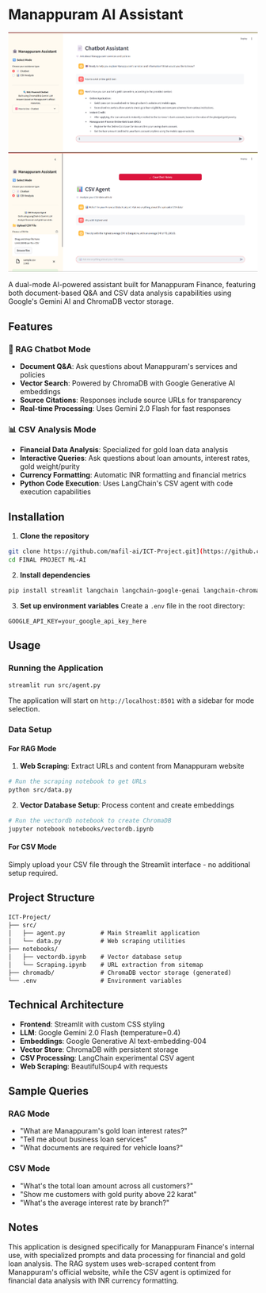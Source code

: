 # Manappuram AI Assistant
![App Screenshot 1](ss-1.png)
![App Screenshot 2](ss-2.png)

A dual-mode AI-powered assistant built for Manappuram Finance, featuring both document-based Q&A and CSV data analysis capabilities using Google's Gemini AI and ChromaDB vector storage.

## Features

### 📄 RAG Chatbot Mode
- **Document Q&A**: Ask questions about Manappuram's services and policies
- **Vector Search**: Powered by ChromaDB with Google Generative AI embeddings
- **Source Citations**: Responses include source URLs for transparency
- **Real-time Processing**: Uses Gemini 2.0 Flash for fast responses 

### 📊 CSV Analysis Mode  
- **Financial Data Analysis**: Specialized for gold loan data analysis
- **Interactive Queries**: Ask questions about loan amounts, interest rates, gold weight/purity
- **Currency Formatting**: Automatic INR formatting and financial metrics
- **Python Code Execution**: Uses LangChain's CSV agent with code execution capabilities  

## Installation

1. **Clone the repository**
```bash
git clone https://github.com/mafil-ai/ICT-Project.git](https://github.com/SushilKL14/Advanced_ML_And_AI_Course.git
cd FINAL PROJECT ML-AI
```

2. **Install dependencies**
```bash
pip install streamlit langchain langchain-google-genai langchain-chroma langchain-experimental chromadb python-dotenv beautifulsoup4 requests
```

3. **Set up environment variables**
Create a `.env` file in the root directory:
```env
GOOGLE_API_KEY=your_google_api_key_here
``` 

## Usage

### Running the Application
```bash
streamlit run src/agent.py
```

The application will start on `http://localhost:8501` with a sidebar for mode selection.  

### Data Setup

#### For RAG Mode
1. **Web Scraping**: Extract URLs and content from Manappuram website
```bash
# Run the scraping notebook to get URLs
python src/data.py
``` 

2. **Vector Database Setup**: Process content and create embeddings
```bash
# Run the vectordb notebook to create ChromaDB
jupyter notebook notebooks/vectordb.ipynb
``` 

#### For CSV Mode
Simply upload your CSV file through the Streamlit interface - no additional setup required.

## Project Structure

```
ICT-Project/
├── src/
│   ├── agent.py          # Main Streamlit application
│   └── data.py           # Web scraping utilities
├── notebooks/
│   ├── vectordb.ipynb    # Vector database setup
│   └── Scraping.ipynb    # URL extraction from sitemap
├── chromadb/             # ChromaDB vector storage (generated)
└── .env                  # Environment variables
```

## Technical Architecture

- **Frontend**: Streamlit with custom CSS styling
- **LLM**: Google Gemini 2.0 Flash (temperature=0.4)
- **Embeddings**: Google Generative AI text-embedding-004
- **Vector Store**: ChromaDB with persistent storage
- **CSV Processing**: LangChain experimental CSV agent
- **Web Scraping**: BeautifulSoup4 with requests 

## Sample Queries

### RAG Mode
- "What are Manappuram's gold loan interest rates?"
- "Tell me about business loan services"
- "What documents are required for vehicle loans?"

### CSV Mode  
- "What's the total loan amount across all customers?"
- "Show me customers with gold purity above 22 karat"
- "What's the average interest rate by branch?" 

## Notes

This application is designed specifically for Manappuram Finance's internal use, with specialized prompts and data processing for financial and gold loan analysis. The RAG system uses web-scraped content from Manappuram's official website, while the CSV agent is optimized for financial data analysis with INR currency formatting.
